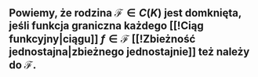## Powiemy, że **rodzina $\mathcal{F} \in{}C(K)$ jest domknięta**, jeśli funkcja graniczna każdego [[!Ciąg funkcyjny|ciągu]] $f\in\mathcal{F}$ [[!Zbieżność jednostajna|zbieżnego jednostajnie]] też należy do $\mathcal{F}$.